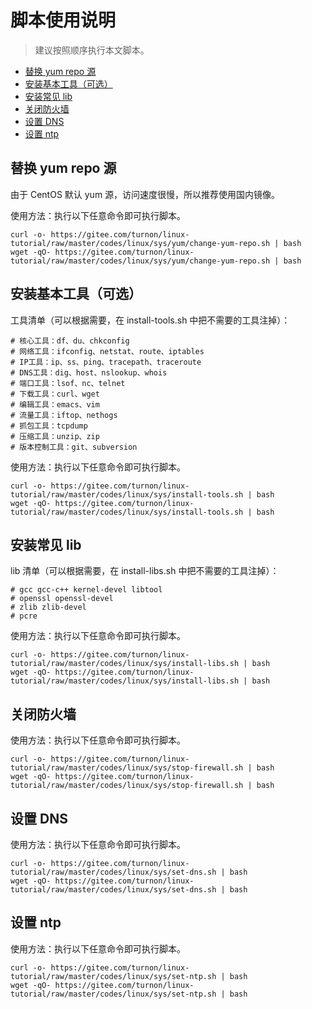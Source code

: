 # 脚本使用说明

> 建议按照顺序执行本文脚本。

<!-- TOC depthFrom:2 depthTo:3 -->

- [替换 yum repo 源](#替换-yum-repo-源)
- [安装基本工具（可选）](#安装基本工具可选)
- [安装常见 lib](#安装常见-lib)
- [关闭防火墙](#关闭防火墙)
- [设置 DNS](#设置-dns)
- [设置 ntp](#设置-ntp)

<!-- /TOC -->

## 替换 yum repo 源

由于 CentOS 默认 yum 源，访问速度很慢，所以推荐使用国内镜像。

使用方法：执行以下任意命令即可执行脚本。

```shell
curl -o- https://gitee.com/turnon/linux-tutorial/raw/master/codes/linux/sys/yum/change-yum-repo.sh | bash
wget -qO- https://gitee.com/turnon/linux-tutorial/raw/master/codes/linux/sys/yum/change-yum-repo.sh | bash
```

## 安装基本工具（可选）

工具清单（可以根据需要，在 install-tools.sh 中把不需要的工具注掉）：

```
# 核心工具：df、du、chkconfig
# 网络工具：ifconfig、netstat、route、iptables
# IP工具：ip、ss、ping、tracepath、traceroute
# DNS工具：dig、host、nslookup、whois
# 端口工具：lsof、nc、telnet
# 下载工具：curl、wget
# 编辑工具：emacs、vim
# 流量工具：iftop、nethogs
# 抓包工具：tcpdump
# 压缩工具：unzip、zip
# 版本控制工具：git、subversion
```

使用方法：执行以下任意命令即可执行脚本。

```shell
curl -o- https://gitee.com/turnon/linux-tutorial/raw/master/codes/linux/sys/install-tools.sh | bash
wget -qO- https://gitee.com/turnon/linux-tutorial/raw/master/codes/linux/sys/install-tools.sh | bash
```

## 安装常见 lib

lib 清单（可以根据需要，在 install-libs.sh 中把不需要的工具注掉）：

```
# gcc gcc-c++ kernel-devel libtool
# openssl openssl-devel
# zlib zlib-devel
# pcre
```

使用方法：执行以下任意命令即可执行脚本。

```shell
curl -o- https://gitee.com/turnon/linux-tutorial/raw/master/codes/linux/sys/install-libs.sh | bash
wget -qO- https://gitee.com/turnon/linux-tutorial/raw/master/codes/linux/sys/install-libs.sh | bash
```

## 关闭防火墙

使用方法：执行以下任意命令即可执行脚本。

```shell
curl -o- https://gitee.com/turnon/linux-tutorial/raw/master/codes/linux/sys/stop-firewall.sh | bash
wget -qO- https://gitee.com/turnon/linux-tutorial/raw/master/codes/linux/sys/stop-firewall.sh | bash
```

## 设置 DNS

使用方法：执行以下任意命令即可执行脚本。

```shell
curl -o- https://gitee.com/turnon/linux-tutorial/raw/master/codes/linux/sys/set-dns.sh | bash
wget -qO- https://gitee.com/turnon/linux-tutorial/raw/master/codes/linux/sys/set-dns.sh | bash
```

## 设置 ntp

使用方法：执行以下任意命令即可执行脚本。

```shell
curl -o- https://gitee.com/turnon/linux-tutorial/raw/master/codes/linux/sys/set-ntp.sh | bash
wget -qO- https://gitee.com/turnon/linux-tutorial/raw/master/codes/linux/sys/set-ntp.sh | bash
```
